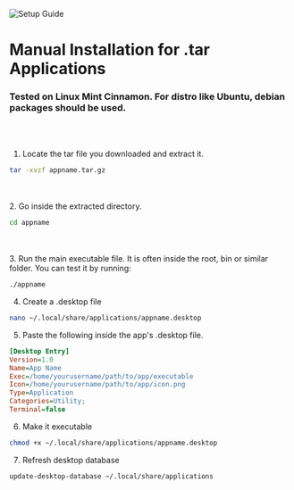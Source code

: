 ![Setup Guide](https://img.shields.io/badge/Setup-Guide-blue.svg)
# Manual Installation for .tar Applications
### Tested on Linux Mint Cinnamon. For distro like Ubuntu, debian packages should be used.
<br><br>
1. Locate the tar file you downloaded and extract it.
```bash
tar -xvzf appname.tar.gz
```
<br><br>
2. Go inside the extracted directory.
```bash
cd appname
```
<br><br>
3. Run the main executable file. It is often inside the root, bin or similar folder.
You can test it by running:
```bash
./appname
```
4. Create a .desktop file
```bash
nano ~/.local/share/applications/appname.desktop
```
5. Paste the following inside the app's .desktop file.
```ini
[Desktop Entry]
Version=1.0
Name=App Name
Exec=/home/yourusername/path/to/app/executable
Icon=/home/yourusername/path/to/app/icon.png
Type=Application
Categories=Utility;
Terminal=false
```
6. Make it executable
```bash
chmod +x ~/.local/share/applications/appname.desktop
```
7. Refresh desktop database
```bash
update-desktop-database ~/.local/share/applications
```
